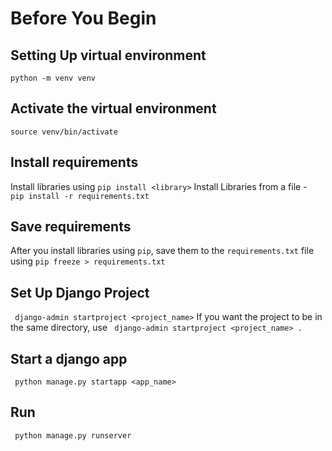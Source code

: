 
# Before You Begin

## Setting Up virtual environment
``` python -m venv venv ```

## Activate the virtual environment
``` source venv/bin/activate ```

## Install requirements 
Install libraries using ``` pip install <library> ``` 
Install Libraries from a file - ``` pip install -r requirements.txt```

## Save requirements 
After you install libraries using ```pip```, save them to the ```requirements.txt``` file using 
 ``` pip freeze > requirements.txt ```

## Set Up Django Project
``` django-admin startproject <project_name>```
If you want the project to be in the same directory, use  ``` django-admin startproject <project_name> .```

## Start a django app
``` python manage.py startapp <app_name>```

## Run
``` python manage.py runserver```